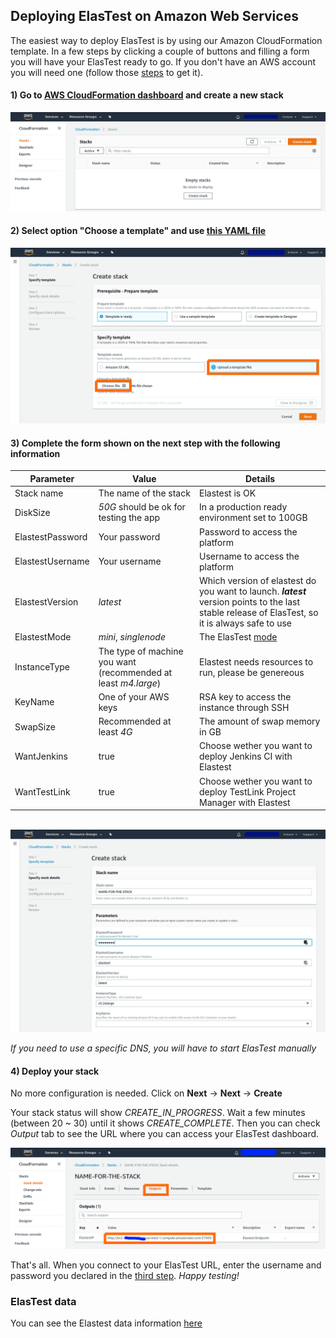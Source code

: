 <div class="range range-xs-left">
<div class="cell-xs-10 cell-lg-6 text-md-left inset-md-right-80 cell-lg-push-1 offset-top-50 offset-lg-top-0">
<h2 id="content" class="h1">Deploying ElasTest on Amazon Web Services</h2>
<div class="offset-top-30 offset-md-top-30">
</div>
</div>
</div>

The easiest way to deploy ElasTest is by using our Amazon CloudFormation template. In a few steps by clicking a couple of buttons and filling a form you will have your ElasTest ready to go. If you don't have an AWS account you will need one (follow those [steps](http://docs.aws.amazon.com/AmazonSimpleDB/latest/DeveloperGuide/AboutAWSAccounts.html) to get it).

<h4 class="small-subtitle">1) Go to <a href="https://eu-west-1.console.aws.amazon.com/cloudformation/">AWS CloudFormation dashboard</a> and create a new stack</h4>

<div class="docs-gallery inline-block">
    <a data-fancybox="gallery-1" href="/docs/deploying/images/new_stack.png"><img class="img-responsive img-wellcome" src="/docs/deploying/images/new_stack.png"/></a>
</div>

<h4 class="small-subtitle">2) Select option "Choose a template" and use <a href="https://raw.githubusercontent.com/elastest/elastest-toolbox/master/AWS/cloud-formation-latest.yaml">this YAML file</a></h4>

<div class="docs-gallery inline-block">
    <a data-fancybox="gallery-1" href="/docs/deploying/images/template.png"><img class="img-responsive img-wellcome" src="/docs/deploying/images/template.png"/></a>
</div>

<h4 id="step-3" class="small-subtitle">3) Complete the form shown on the next step with the following information</h4>

| Parameter        | Value                                                          | Details                                                                                                                                          |
| ---------------- | -------------------------------------------------------------- | ------------------------------------------------------------------------------------------------------------------------------------------------ |
| Stack name       | The name of the stack                                          | Elastest is OK                                                                                                                                   |
| DiskSize         | _50G_ should be ok for testing the app                         | In a production ready environment set to 100GB                                                                                                   |
| ElastestPassword | Your password                                                  | Password to access the platform                                                                                                                  |
| ElastestUsername | Your username                                                  | Username to access the platform                                                                                                                  |
| ElastestVersion  | _latest_                                                       | Which version of elastest do you want to launch. **_latest_** version points to the last stable release of ElasTest, so it is always safe to use |
| ElastestMode     | _mini_, _singlenode_                                           | The ElasTest <a href="/docs/#modes">mode</a>
| InstanceType     | The type of machine you want (recommended at least _m4.large_) | Elastest needs resources to run, please be genereous                                                                                             |
| KeyName          | One of your AWS keys                                           | RSA key to access the instance through SSH                                                                                                       |
| SwapSize         | Recommended at least _4G_                                      | The amount of swap memory in GB                                                                                                                  |
| WantJenkins      | true                                                           | Choose wether you want to deploy Jenkins CI with Elastest                                                                                        |
| WantTestLink     | true                                                           | Choose wether you want to deploy TestLink Project Manager with Elastest                                                                          |

<br>

<div class="docs-gallery inline-block">
    <a data-fancybox="gallery-1" href="/docs/deploying/images/conf.png"><img class="img-responsive img-wellcome" src="/docs/deploying/images/conf.png"/></a>
</div>

<div class="range range-xs-center warning-range">
  <div class="cell-xs-2 cell-lg-1" style="text-align: center;"><span class="icon mdi mdi-information-outline warning-span"></span></div>
  <div class="cell-xs-10 cell-lg-11 warning-text"><p><i>If you need to use a specific DNS, you will have to start ElasTest manually</i></p></div>
</div>

<h4 class="small-subtitle">4) Deploy your stack</h4>

No more configuration is needed. Click on **Next** -> **Next** -> **Create**

Your stack status will show _CREATE_IN_PROGRESS_. Wait a few minutes (between 20 ~ 30) until it shows _CREATE_COMPLETE_. Then you can check _Output_ tab to see the URL where you can access your ElasTest dashboard.

<div class="docs-gallery inline-block">
    <a data-fancybox="gallery-1" href="/docs/deploying/images/output_tab.png"><img class="img-responsive img-wellcome" src="/docs/deploying/images/output_tab.png"/></a>
</div>

That's all. When you connect to your ElasTest URL, enter the username and password you declared in the [third step](#step-3). _Happy testing!_

<h3 class="holder-subtitle link-top">ElasTest data</h3>
You can see the Elastest data information <a href="/docs/deploying/ubuntu/#elastestData">here</a>